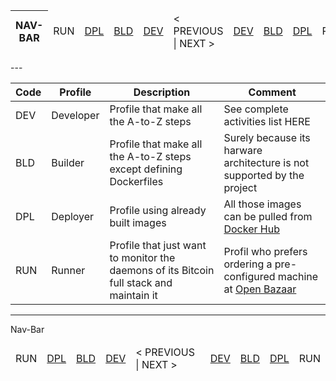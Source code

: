 
<table>
    <thead>
        <tr>
             <th>NAV-BAR</th>
            <td>RUN</td>
            <td><A href="https://github.com/babonet13/HostYourNode/tree/master/HowTo/0_UnderstandPrerequisites">DPL</A></td>
            <td><A href="https://github.com/babonet13/HostYourNode/tree/master/HowTo/0_UnderstandPrerequisites">BLD</A></td>
            <td><A href="https://github.com/babonet13/HostYourNode/tree/master/HowTo/0_UnderstandPrerequisites">DEV</A></td>
            <td>< PREVIOUS | NEXT ></td>
            <td><A href="https://github.com/babonet13/HostYourNode/tree/master/HowTo/0_UnderstandPrerequisites">DEV</A></td>
            <td><A href="https://github.com/babonet13/HostYourNode/tree/master/HowTo/0_UnderstandPrerequisites">BLD</A></td>
            <td><A href="https://github.com/babonet13/HostYourNode/tree/master/HowTo/0_UnderstandPrerequisites">DPL</A></td>
            <td>RUN</td>
        </tr>
    </thead>
</table>
---

<table>
    <thead>
        <tr>
            <th>Code</th>
            <th>Profile</th>
            <th>Description</th>
            <th>Comment</th>
        </tr>
    </thead>
    <tbody>  
        <tr>
            <td>DEV</td>
            <td>Developer</td>
            <td>Profile that make all the A-to-Z steps</td>
            <td>See complete activities list HERE</td>
        </tr>
        <tr>
            <td>BLD</td>
            <td>Builder</td>
            <td>Profile that make all the A-to-Z steps</br>except defining Dockerfiles</td>
            <td>Surely because its harware architecture is not supported by the project</td>
        </tr>
        <tr>
            <td>DPL</td>
            <td>Deployer</td>
            <td>Profile using already built images</td>
            <td>All those images can be pulled from <A href="https://hub.docker.com/u/hostyournode/">Docker Hub</A></td>
        </tr>
        <tr>
            <td>RUN</td>
            <td>Runner</td>
            <td>Profile that just want to monitor the daemons of its Bitcoin full stack and maintain it</td>
            <td>Profil who prefers ordering a pre-configured machine at <A href="http://bit.ly/2DOj69o">Open Bazaar</A></td>
        </tr>
    </tbody>
</table>

---
Nav-Bar
<table>
    <thead>
        <tr>
            <td>RUN</td>
            <td><A href="https://github.com/babonet13/HostYourNode/tree/master/HowTo/0_UnderstandPrerequisites">DPL</A></td>
            <td><A href="https://github.com/babonet13/HostYourNode/tree/master/HowTo/0_UnderstandPrerequisites">BLD</A></td>
            <td><A href="https://github.com/babonet13/HostYourNode/tree/master/HowTo/0_UnderstandPrerequisites">DEV</A></td>
            <td>< PREVIOUS | NEXT ></td>
            <td><A href="https://github.com/babonet13/HostYourNode/tree/master/HowTo/0_UnderstandPrerequisites">DEV</A></td>
            <td><A href="https://github.com/babonet13/HostYourNode/tree/master/HowTo/0_UnderstandPrerequisites">BLD</A></td>
            <td><A href="https://github.com/babonet13/HostYourNode/tree/master/HowTo/0_UnderstandPrerequisites">DPL</A></td>
            <td>RUN</td>
        </tr>
    </thead>
</table>
